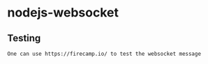 # nodejs-websocket


## Testing

    One can use https://firecamp.io/ to test the websocket message

    